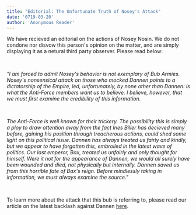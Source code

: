 ```yaml
---
title: "Editorial: The Unfortunate Truth of Nosey's Attack"
date: '0719-03-20'
author: 'Anonymous Reader'
---
```


We have recieved an editorial on the actions of Nosey Nosin. We do not condone nor disvow this person's opinion on the matter, and are simply displaying it as a netural third party observer. Please read below:

‎

*"I am forced to admit Nosey's behavior is not exemplary of Bub Armies. Nosey's nonsensical attack on those who mocked Dannen points to a dictatorship of the Empire, led, unfortunately, by none other than Dannen: is what the Anti-Force members want us to believe. I believe, however, that we must first examine the credibility of this information.*

‎

*The Anti-Force is well known for their trickery. The possibility this is simply a ploy to draw attention away from the fact Ines Biller has decieved many before, gaining his position through treacherous actions, could shed some light on this political issue. Dannen has always treated us fairly and kindly, but we appear to have forgotten this, embroiled in the latest wave of politics. Our last emperor, Bax, treated us unfairly and only thought for himself. Were it not for the appearance of Dannen, we would all surely have been wounded and died, not physically but internally. Dannen saved us from this horrible fate of Bax's reign. Before mindlessly taking in information, we must always examine the source."*

‎

To learn more about the attack that this bub is referring to, please read our article on the latest backlash against Dannen [here](dannen-backlash "Backlash Spills Against Dannen").

‎

